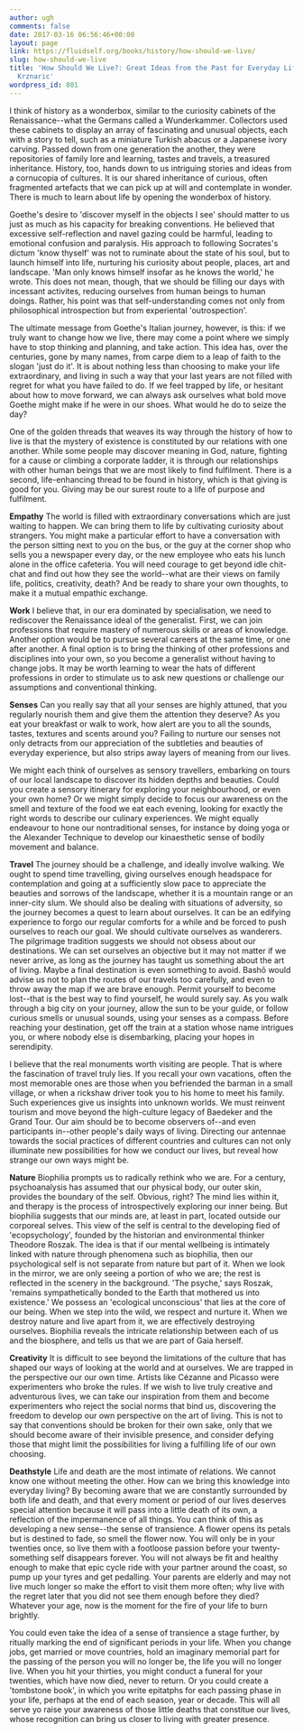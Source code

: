 ```yaml
---
author: ugh
comments: false
date: 2017-03-16 06:56:46+00:00
layout: page
link: https://fluidself.org/books/history/how-should-we-live/
slug: how-should-we-live
title: 'How Should We Live?: Great Ideas from the Past for Everyday Life - by Roman
  Krznaric'
wordpress_id: 801
---
```


I think of history as a wonderbox, similar to the curiosity cabinets of the Renaissance--what the Germans called a Wunderkammer. Collectors used these cabinets to display an array of fascinating and unusual objects, each with a story to tell, such as a miniature Turkish abacus or a Japanese ivory carving. Passed down from one generation the another, they were repositories of family lore and learning, tastes and travels, a treasured inheritance. History, too, hands down to us intriguing stories and ideas from a cornucopia of cultures. It is our shared inheritance of curious, often fragmented artefacts that we can pick up at will and contemplate in wonder. There is much to learn about life by opening the wonderbox of history.
 
Goethe's desire to 'discover myself in the objects I see' should matter to us just as much as his capacity for breaking conventions. He believed that excessive self-reflection and navel gazing could be harmful, leading to emotional confusion and paralysis. His approach to following Socrates's dictum 'know thyself' was not to ruminate about the state of his soul, but to launch himself into life, nurturing his curiosity about people, places, art and landscape. 'Man only knows himself insofar as he knows the world,' he wrote. This does not mean, though, that we should be filling our days with incessant activites, reducing ourselves from human beings to human doings. Rather, his point was that self-understanding comes not only from philosophical introspection but from experiental 'outrospection'.
 
The ultimate message from Goethe's Italian journey, however, is this: if we truly want to change how we live, there may come a point where we simply have to stop thinking and planning, and take action. This idea has, over the centuries, gone by many names, from carpe diem to a leap of faith to the slogan 'just do it'. It is about nothing less than choosing to make your life extraordinary, and living in such a way that your last years are not filled with regret for what you have failed to do. If we feel trapped by life, or hesitant about how to move forward, we can always ask ourselves what bold move Goethe might make if he were in our shoes. What would he do to seize the day?
 
One of the golden threads that weaves its way through the history of how to live is that the mystery of existence is constituted by our relations with one another. While some people may discover meaning in God, nature, fighting for a cause or climbing a corporate ladder, it is through our relationships with other human beings that we are most likely to find fulfilment. There is a second, life-enhancing thread to be found in history, which is that giving is good for you. Giving may be our surest route to a life of purpose and fulfilment.
 
**Empathy**
The world is filled with extraordinary conversations which are just waiting to happen. We can bring them to life by cultivating curiosity about strangers. You might make a particular effort to have a conversation with the person sitting next to you on the bus, or the guy at the corner shop who sells you a newspaper every day, or the new employee who eats his lunch alone in the office cafeteria. You will need courage to get beyond idle chit-chat and find out how they see the world--what are their views on family life, politics, creativity, death? And be ready to share your own thoughts, to make it a mutual empathic exchange.
 
**Work**
I believe that, in our era dominated by specialisation, we need to rediscover the Renaissance ideal of the generalist. First, we can join professions that require mastery of numerous skills or areas of knowledge. Another option would be to pursue several careers at the same time, or one after another. A final option is to bring the thinking of other professions and disciplines into your own, so you become a generalist without having to change jobs. It may be worth learning to wear the hats of different professions in order to stimulate us to ask new questions or challenge our assumptions and conventional thinking.
 
**Senses**
Can you really say that all your senses are highly attuned, that you regularly nourish them and give them the attention they deserve? As you eat your breakfast or walk to work, how alert are you to all the sounds, tastes, textures and scents around you? Failing to nurture our senses not only detracts from our appreciation of the subtleties and beauties of everyday experience, but also strips away layers of meaning from our lives.
 
We might each think of ourselves as sensory travellers, embarking on tours of our local landscape to discover its hidden depths and beauties. Could you create a sensory itinerary for exploring your neighbourhood, or even your own home? Or we might simply decide to focus our awareness on the smell and texture of the food we eat each evening, looking for exactly the right words to describe our culinary experiences. We might equally endeavour to hone our nontraditional senses, for instance by doing yoga or the Alexander Technique to develop our kinaesthetic sense of bodily movement and balance.
 
**Travel**
The journey should be a challenge, and ideally involve walking. We ought to spend time travelling, giving ourselves enough headspace for contemplation and going at a sufficiently slow pace to appreciate the beauties and sorrows of the landscape, whether it is a mountain range or an inner-city slum. We should also be dealing with situations of adversity, so the journey becomes a quest to learn about ourselves. It can be an edifying experience to forgo our regular comforts for a while and be forced to push ourselves to reach our goal. We should cultivate ourselves as wanderers. The pilgrimage tradition suggests we should not obsess about our destinations. We can set ourselves an objective but it may not matter if we never arrive, as long as the journey has taught us something about the art of living. Maybe a final destination is even something to avoid. Bashō would advise us not to plan the routes of our travels too carefully, and even to throw away the map if we are brave enough. Permit yourself to become lost--that is the best way to find yourself, he would surely say. As you walk through a big city on your journey, allow the sun to be your guide, or follow curious smells or unusual sounds, using your senses as a compass. Before reaching your destination, get off the train at a station whose name intrigues you, or where nobody else is disembarking, placing your hopes in serendipity.
 
I believe that the real monuments worth visiting are people. That is where the fascination of travel truly lies. If you recall your own vacations, often the most memorable ones are those when you befriended the barman in a small village, or when a rickshaw driver took you to his home to meet his family. Such experiences give us insights into unknown worlds. We must reinvent tourism and move beyond the high-culture legacy of Baedeker and the Grand Tour. Our aim should be to become observers of--and even participants in--other people's daily ways of living. Directing our antennae towards the social practices of different countries and cultures can not only illuminate new possibilities for how we conduct our lives, but reveal how strange our own ways might be.
 
**Nature**
Biophilia prompts us to radically rethink who we are. For a century, psychoanalysis has assumed that our physical body, our outer skin, provides the boundary of the self. Obvious, right? The mind lies within it, and therapy is the process of introspectively exploring our inner being. But biophilia suggests that our minds are, at least in part, located outside our corporeal selves. This view of the self is central to the developing fied of 'ecopsychology', founded by the historian and environmental thinker Theodore Roszak. The idea is that if our mental wellbeing is intimately linked with nature through phenomena such as biophilia, then our psychological self is not separate from nature but part of it. When we look in the mirror, we are only seeing a portion of who we are; the rest is reflected in the scenery in the background. 'The psyche,' says Roszak, 'remains sympathetically bonded to the Earth that mothered us into existence.' We possess an 'ecological unconscious' that lies at the core of our being. When we step into the wild, we respect and nurture it. When we destroy nature and live apart from it, we are effectively destroying ourselves. Biophilia reveals the intricate relationship between each of us and the biosphere, and tells us that we are part of Gaia herself.
 
**Creativity**
It is difficult to see beyond the limitations of the culture that has shaped our ways of looking at the world and at ourselves. We are trapped in the perspective our our own time. Artists like Cézanne and Picasso were experimenters who broke the rules. If we wish to live truly creative and adventurous lives, we can take our inspiration from them and become experimenters who reject the social norms that bind us, discovering the freedom to develop our own perspective on the art of living. This is not to say that conventions should be broken for their own sake, only that we should become aware of their invisible presence, and consider defying those that might limit the possibilities for living  a fulfilling life of our own choosing.
 
**Deathstyle**
Life and death are the most intimate of relations. We cannot know one without meeting the other. How can we bring this knowledge into everyday living? By becoming aware that we are constantly surrounded by both life and death, and that every moment or period of our lives deserves special attention because it will pass into a little death of its own, a reflection of the impermanence of all things. You can think of this as developing a new sense--the sense of transience. A flower opens its petals but is destined to fade, so smell the flower now. You will only be in your twenties once, so live them with a footloose passion before your twenty-something self disappears forever. You will not always be fit and healthy enough to make that epic cycle ride with your partner around the coast, so pump up your tyres and get pedalling. Your parents are elderly and may not live much longer so make the effort to visit them more often; why live with the regret later that you did not see them enough before they died? Whatever your age, now is the moment for the fire of your life to burn brightly.
 
You could even take the idea of a sense of transience a stage further, by ritually marking the end of significant periods in your life. When you change jobs, get married or move countries, hold an imaginary memorial part for the passing of the person you will no longer be, the life you will no longer live. When you hit your thirties, you might conduct a funeral for your twenties, which have now died, never to return. Or you could create a 'tombstone book', in which you write epitatphs for each passing phase in your life, perhaps at the end of each season, year or decade. This will all serve yo raise your awareness of those little deaths that constitue our lives, whose recognition can bring us closer to living with greater presence.
